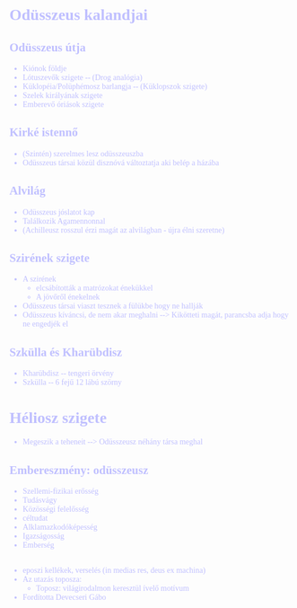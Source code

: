 <span style="font-family:'cascadia code'">
<font color=#c0c0ff>

# Odüsszeus kalandjai


## Odüsszeus útja
- Kiónok földje
- Lótuszevők szigete -- (Drog analógia)
- Küklopéia/Polüphémosz barlangja -- (Küklopszok szigete)
- Szelek királyának szigete
- Emberevő óriások szigete

## Kirké istennő
- (Szintén) szerelmes lesz odüsszeuszba
- Odüsszeus társai közül disznóvá változtatja aki belép a házába

## Alvilág
- Odüsszeus jóslatot kap
- Találkozik Agamennonnal
- (Achilleusz rosszul érzi magát az alvilágban - újra élni szeretne)


## Szirének szigete
- A szirének 
  - elcsábították a matrózokat énekükkel
  - A jövőről énekelnek
- Odüsszeus társai viaszt tesznek a fülükbe hogy ne hallják
- Odüsszeus kíváncsi, de nem akar meghalni --> Kikötteti magát, parancsba adja hogy ne engedjék el


## Szkülla és Kharübdisz
- Kharübdisz -- tengeri örvény
- Szkülla -- 6 fejű 12 lábú szörny


# Héliosz szigete
- Megeszik a teheneit --> Odüsszeusz néhány társa meghal

## Embereszmény: odüsszeusz
- Szellemi-fizikai erősség
- Tudásvágy
- Közösségi felelősség
- céltudat
- Alklamazkodóképesség
- Igazságosság
- Emberség

##
- eposzi kellékek, verselés (in medias res, deus ex machina)
- Az utazás toposza:
  - Toposz: világirodalmon keresztül ívelő motívum
- Fordította Devecseri Gábo

</span>